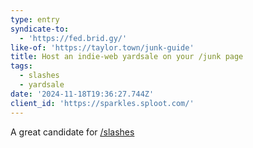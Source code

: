 ```yaml
---
type: entry
syndicate-to:
  - 'https://fed.brid.gy/'
like-of: 'https://taylor.town/junk-guide'
title: Host an indie-web yardsale on your /junk page
tags:
  - slashes
  - yardsale
date: '2024-11-18T19:36:27.744Z'
client_id: 'https://sparkles.sploot.com/'
---
```

A great candidate for [/slashes](/slashes)
